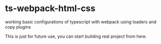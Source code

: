 # ts-webpack-html-css
working basic configurations of typescript with webpack using loaders and copy plugins

This is just for future use, you can start building real project from here.
